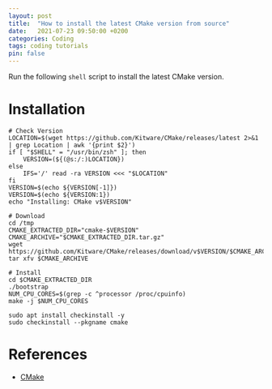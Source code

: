 ```yaml
---
layout: post
title:  "How to install the latest CMake version from source"
date:   2021-07-23 09:50:00 +0200
categories: Coding
tags: coding tutorials
pin: false
---
```


Run the following `shell` script to install the latest CMake version.

# Installation
```shell
# Check Version
LOCATION=$(wget https://github.com/Kitware/CMake/releases/latest 2>&1 | grep Location | awk '{print $2}')
if [ "$SHELL" = "/usr/bin/zsh" ]; then
    VERSION=(${(@s:/:)LOCATION})
else
    IFS='/' read -ra VERSION <<< "$LOCATION"
fi
VERSION=$(echo ${VERSION[-1]})
VERSION=$(echo ${VERSION:1})
echo "Installing: CMake v$VERSION"

# Download
cd /tmp
CMAKE_EXTRACTED_DIR="cmake-$VERSION"
CMAKE_ARCHIVE="$CMAKE_EXTRACTED_DIR.tar.gz"
wget https://github.com/Kitware/CMake/releases/download/v$VERSION/$CMAKE_ARCHIVE
tar xfv $CMAKE_ARCHIVE

# Install
cd $CMAKE_EXTRACTED_DIR
./bootstrap
NUM_CPU_CORES=$(grep -c ^processor /proc/cpuinfo)
make -j $NUM_CPU_CORES

sudo apt install checkinstall -y
sudo checkinstall --pkgname cmake

```

# References

- [CMake](https://cmake.org/)

